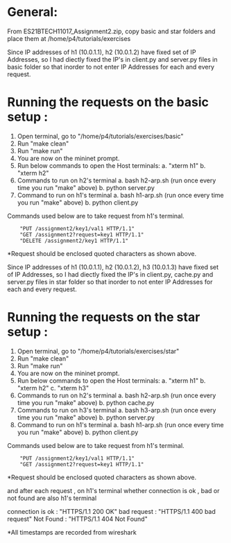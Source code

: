 # General:

From ES21BTECH11017_Assignment2.zip, copy basic and star folders and place them at /home/p4/tutorials/exercises

Since IP addresses of h1 (10.0.1.1), h2 (10.0.1.2) have fixed set of IP Addresses, so I had diectly fixed the IP's in client.py and server.py files in basic folder so that inorder to not enter IP Addresses for each and every request.

# Running the requests on the basic setup :

1. Open terminal, go to "/home/p4/tutorials/exercises/basic"
2. Run "make clean"
3. Run "make run"
4. You are now on the mininet prompt.
5. Run below commands to open the Host terminals:
	a. "xterm h1"
	b. "xterm h2"
6. Commands to run on h2's terminal
	a. bash h2-arp.sh (run once every time you run "make" above)
	b. python server.py
7. Command to run on h1's terminal
	a. bash h1-arp.sh (run once every time you run "make" above)
	b. python client.py
       		
Commands used below are to take request from h1's terminal.
       
		"PUT /assignment2/key1/val1 HTTP/1.1"
		"GET /assignment2?request=key1 HTTP/1.1"
		"DELETE /assignment2/key1 HTTP/1.1"


*Request should be enclosed quoted characters as shown above.

Since IP addresses of h1 (10.0.1.1), h2 (10.0.1.2), h3 (10.0.1.3) have fixed set of IP Addresses, so I had diectly fixed the IP's in client.py, cache.py and server.py files in star folder so that inorder to not enter IP Addresses for each and every request.


# Running the requests on the star setup :


1. Open terminal, go to "/home/p4/tutorials/exercises/star"
2. Run "make clean"
3. Run "make run"
4. You are now on the mininet prompt.
5. Run below commands to open the Host terminals:
	a. "xterm h1"
	b. "xterm h2"
	c. "xterm h3"
6. Commands to run on h2's terminal
	a. bash h2-arp.sh (run once every time you run "make" above)
	b. python cache.py
7. Commands to run on h3's terminal
	a. bash h3-arp.sh (run once every time you run "make" above)
	b. python server.py
8. Command to run on h1's terminal
	a. bash h1-arp.sh (run once every time you run "make" above)
	b. python client.py

Commands used below are to take request from h1's terminal.       		
       
		"PUT /assignment2/key1/val1 HTTP/1.1"
		"GET /assignment2?request=key1 HTTP/1.1"
		

*Request should be enclosed quoted characters as shown above.

and after each request , on h1's terminal whether connection is ok , bad or not found are also h1's terminal

connection is ok : "HTTPS/1.1 200 OK"
bad request  : "HTTPS/1.1 400 bad request"
Not Found : "HTTPS/1.1 404 Not Found"

*All timestamps are recorded from wireshark
